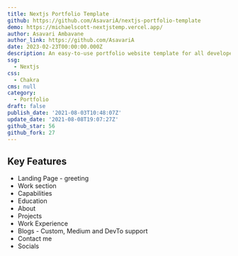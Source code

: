 ```yaml
---
title: Nextjs Portfolio Template
github: https://github.com/AsavariA/nextjs-portfolio-template
demo: https://michaelscott-nextjstemp.vercel.app/
author: Asavari Ambavane
author_link: https://github.com/AsavariA
date: 2023-02-23T00:00:00.000Z
description: An easy-to-use portfolio website template for all developers out there!
ssg:
  - Nextjs
css:
  - Chakra
cms: null
category:
  - Portfolio
draft: false
publish_date: '2021-08-03T10:48:07Z'
update_date: '2021-08-08T19:07:27Z'
github_star: 56
github_fork: 27
---
```


## Key Features

- Landing Page - greeting
- Work section
- Capabilities
- Education
- About
- Projects
- Work Experience
- Blogs - Custom, Medium and DevTo support
- Contact me
- Socials
